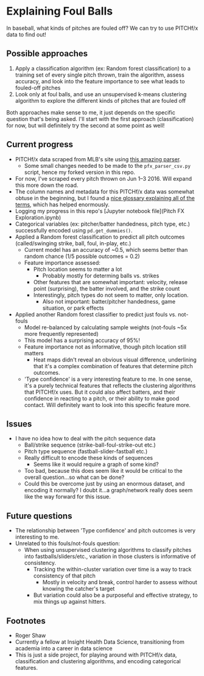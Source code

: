 # Explaining Foul Balls
In baseball, what kinds of pitches are fouled off?
We can try to use PITCHf/x data to find out!

## Possible approaches
1. Apply a classification algorithm (ex: Random forest classification) to a training set of every single pitch thrown, train the algorithm, assess accuracy, and look into the feature importance to see what leads to fouled-off pitches
2. Look only at foul balls, and use an unsupervised k-means clustering algorithm to explore the different kinds of pitches that are fouled off

Both approaches make sense to me, it just depends on the specific question that's being asked. I'll start with the first approach (classification) for now, but will definitely try the second at some point as well!

## Current progress
* PITCHf/x data scraped from MLB's site using [this amazing parser](https://github.com/johnchoiniere/pfx_parser).
    * Some small changes needed to be made to the `pfx_parser_csv.py` script, hence my forked version in this repo.
* For now, I've scraped every pitch thrown on Jun 1–3 2016. Will expand this more down the road.
* The column names and metadata for this PITCHf/x data was somewhat obtuse in the beginning, but I found a [nice glossary explaining all of the terms](https://fastballs.wordpress.com/2007/08/02/glossary-of-the-gameday-pitch-fields/), which has helped enormously.
* Logging my progress in this repo's [Jupyter notebook file](Pitch FX Exploration.ipynb)
* Categorical variables (ex: pitcher/batter handedness, pitch type, etc.) successfully encoded using `pd.get_dummies()`.
* Applied a Random forest classification to predict all pitch outcomes (called/swinging strike, ball, foul, in-play, etc.)
    * Current model has an accuracy of ~0.5, which seems better than random chance (1/5 possible outcomes = 0.2)
    * Feature importance assessed:
        * Pitch location seems to matter a lot
            * Probably mostly for determing balls vs. strikes
        * Other features that are somewhat important: velocity, release point (surprising), the batter involved, and the strike count
        * Interestingly, pitch types do not seem to matter, only location.
            * Also not important: batter/pitcher handedness, game situation, or park effects
* Applied another Random forest classifier to predict just fouls vs. not-fouls
    * Model re-balanced by calculating sample weights (not-fouls ~5x more frequently represented)
    * This model has a surprising accuracy of 95%!
    * Feature importance not as informative, though pitch location still matters
        * Heat maps didn't reveal an obvious visual difference, underlining that it's a complex combination of features that determine pitch outcomes.
    * 'Type confidence' is a very interesting feature to me. In one sense, it's a purely technical features that reflects the clustering algorithms that PITCHf/x uses. But it could also affect batters, and their confidence in reacting to a pitch, or their ability to make good contact. Will definitely want to look into this specific feature more.

## Issues
* I have no idea how to deal with the pitch sequence data
    * Ball/strike sequence (strike-ball-foul-strike-out etc.)
    * Pitch type sequence (fastball-slider-fastball etc.)
    * Really difficult to encode these kinds of sequences
        * Seems like it would require a graph of some kind?
    * Too bad, because this does seem like it would be critical to the overall question...so what can be done?
    * Could this be overcome just by using an enormous dataset, and encoding it normally? I doubt it...a graph/network really does seem like the way forward for this issue.

## Future questions
* The relationship between 'Type confidence' and pitch outcomes is very interesting to me.
* Unrelated to this fouls/not-fouls question:
    * When using unsupervised clustering algorithms to classify pitches into fastballs/sliders/etc., variation in those clusters is informative of consistency.
        * Tracking the within-cluster variation over time is a way to track consistency of that pitch
            * Mostly in velocity and break, control harder to assess without knowing the catcher's target
        * But variation could also be a purposeful and effective strategy, to mix things up against hitters.

## Footnotes
* Roger Shaw
* Currently a fellow at Insight Health Data Science, transitioning from academia into a career in data science
* This is just a side project, for playing around with PITCHf/x data, classification and clustering algorithms, and encoding categorical features.

